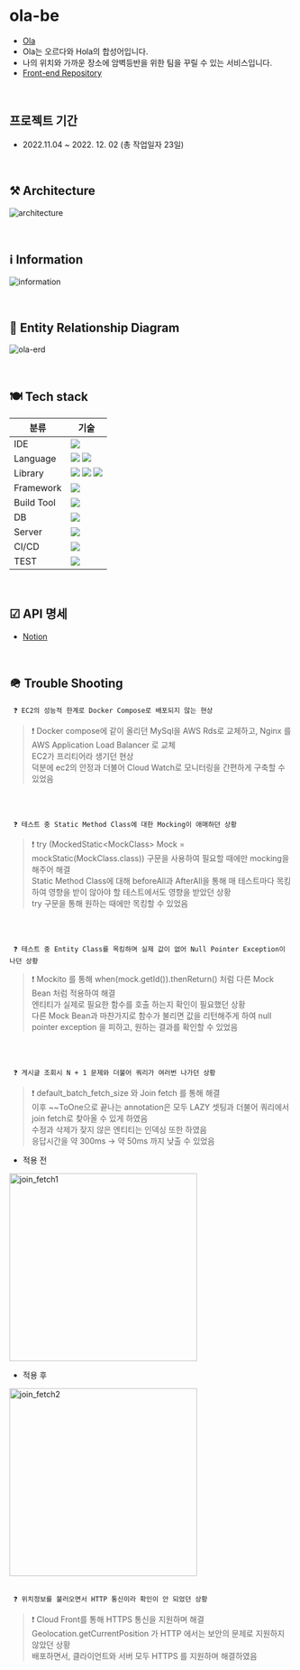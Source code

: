 # ola-be
- <a href="https://taesukang.click">Ola</a>
- Ola는 오르다와 Hola의 합성어입니다.
- 나의 위치와 가까운 장소에 암벽등반을 위한 팀을 꾸릴 수 있는 서비스입니다.
- <a href="https://github.com/taesukang-dev/ola-fe">Front-end Repository</a>

<br />

## 프로젝트 기간
- 2022.11.04 ~ 2022. 12. 02 (총 작업일자 23일)

<br />

## ⚒️ Architecture

![architecture](https://user-images.githubusercontent.com/44432418/205282999-a727705b-66ba-42cf-a3b7-dcaf0cf3802e.jpg)

<br />

## ℹ Information

![information](https://user-images.githubusercontent.com/44432418/205283025-afa33681-06b6-4627-940f-54c02f355fab.jpg)

<br />

## 👥 Entity Relationship Diagram

![ola-erd](https://user-images.githubusercontent.com/44432418/205283044-9075c6a4-f012-4c28-a16a-426aa228e7be.png)

<br />

## 🍽 Tech stack

| 분류        | 기술                                                                                                                                                                                                                                                                                                                       |
|-----------|--------------------------------------------------------------------------------------------------------------------------------------------------------------------------------------------------------------------------------------------------------------------------------------------------------------------------|
| IDE       | <img src="https://img.shields.io/badge/intellij idea-0000?style=for-the-badge&logo=IntelliJ IDEA&logoColor=white" />                                                                                                                                                                                                     |
| Language  | <img src="https://img.shields.io/badge/JAVA-0000?style=for-the-badge&logo=JAVA&logoColor=white" /> <img src="https://img.shields.io/badge/javascript-F7DF1E?style=for-the-badge&logo=javascript&logoColor=white" />                                                                                                      |
| Library   | <img src="https://img.shields.io/badge/react-61DAFB?style=for-the-badge&logo=react&logoColor=white"> <img src="https://img.shields.io/badge/redux-764ABC?style=for-the-badge&logo=redux&logoColor=white"> <img src="https://img.shields.io/badge/react query-FF4154?style=for-the-badge&logo=React Query&logoColor=white"> |
| Framework | <img src="https://img.shields.io/badge/springboot-6DB33F?style=for-the-badge&logo=SPRINGBOOT&logoColor=white">                                                                                                                                                                                                           |
| Build Tool | <img src="https://img.shields.io/badge/gradle-02303A?style=for-the-badge&logo=GRADLE&logoColor=white">                                                                                                                                                                                                                   |
| DB        | <img src="https://img.shields.io/badge/mysql-4479A1?style=for-the-badge&logo=MYSQL&logoColor=white">                                                                                                                                                                                                                     |
| Server    | <img src="https://img.shields.io/badge/aws-232F3E?style=for-the-badge&logo=Amazon AWS&logoColor=white">                                                                                                                                                                                                                  |
| CI/CD     | <img src="https://img.shields.io/badge/travis ci-3EAAAF?style=for-the-badge&logo=TRAVIS CI&logoColor=white">                                                                                                                                                                                                             |
| TEST      | <img src="https://img.shields.io/badge/junit 5-25A162?style=for-the-badge&logo=JUNIT5&logoColor=white">                                                                                                                                                                                                                  |

<br />

## ☑ API 명세
- <a href="https://vast-talon-3c4.notion.site/669c550bc3b941ea931f26ccf1c25042?v=a527ccbb309440b0a8d0cd85274d582b">Notion</a>

<br />

## 🪖 Trouble Shooting

` ❓ EC2의 성능적 한계로 Docker Compose로 배포되지 않는 현상`

> ❗️ Docker compose에 같이 올리던 MySql을 AWS Rds로 교체하고, Nginx 를 AWS Application Load Balancer 로 교체 <br />
> EC2가 프리티어라 생기던 현상 <br />
> 덕분에 ec2의 안정과 더불어 Cloud Watch로 모니터링을 간편하게 구축할 수 있었음

<br />
<br />

` ❓ 테스트 중 Static Method Class에 대한 Mocking이 애매하던 상황`

> ❗ try (MockedStatic\<MockClass> Mock = mockStatic(MockClass.class)) 구문을 사용하여 필요할 때에만 mocking을 해주어 해결 <br />
> Static Method Class에 대해 beforeAll과 AfterAll을 통해 매 테스트마다 목킹하여 영향을 받이 않아야 할 테스트에서도 영향을 받았던 상황 <br />
> try 구문을 통해 원하는 때에만 목킹할 수 있었음

<br />
<br />

` ❓ 테스트 중 Entity Class를 목킹하며 실제 값이 없어 Null Pointer Exception이 나던 상황`

> ❗ Mockito 를 통해 when(mock.getId()).thenReturn() 처럼 다른 Mock Bean 처럼 적용하여 해결 <br />
> 엔티티가 실제로 필요한 함수를 호출 하는지 확인이 필요했던 상황 <br />
> 다른 Mock Bean과 마찬가지로 함수가 불리면 값을 리턴해주게 하여 null pointer exception 을 피하고, 원하는 결과를 확인할 수 있었음

<br />
<br />

` ❓ 게시글 조회시 N + 1 문제와 더불어 쿼리가 여러번 나가던 상황`

> ❗ default_batch_fetch_size 와 Join fetch 를 통해 해결 <br />
> 이후 ~~ToOne으로 끝나는 annotation은 모두 LAZY 셋팅과 더불어 쿼리에서 join fetch로 찾아올 수 있게 하였음 <br />
> 수정과 삭제가 잦지 않은 엔티티는 인덱싱 또한 하였음 <br />
> 응답시간을 약 300ms -> 약 50ms 까지 낮출 수 있었음

- 적용 전

<img width="333" alt="join_fetch1" src="https://user-images.githubusercontent.com/44432418/205297613-baf2b6e2-a6cb-437c-aa8c-553c7dac1b99.png">

- 적용 후

<img width="333" alt="join_fetch2" src="https://user-images.githubusercontent.com/44432418/205297623-2a908d01-15a3-4892-8e48-603b43c52d27.png">


<br />
<br />

` ❓ 위치정보를 불러오면서 HTTP 통신이라 확인이 안 되었던 상황`

> ❗ Cloud Front를 통해 HTTPS 통신을 지원하며 해결 <br />
> Geolocation.getCurrentPosition 가 HTTP 에서는 보안의 문제로 지원하지 않았던 상황 <br />
> 배포하면서, 클라이언트와 서버 모두 HTTPS 를 지원하며 해결하였음
